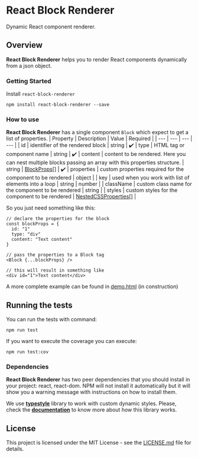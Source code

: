 # React Block Renderer

Dynamic React component renderer.

## Overview

**React Block Renderer** helps you to render React components dynamically from a json object.

### Getting Started

Install `react-block-renderer`

```shell
npm install react-block-renderer --save
```

### How to use

**React Block Renderer** has a single component `Block` which expect to get a list of properties.
| Property | Description | Value | Required |
| --- | --- | --- | --- |
| id | identifier of the rendered block | string | :heavy_check_mark:
| type | HTML tag or component name | string | :heavy_check_mark:
| content | content to be rendered. Here you can nest multiple blocks passing an array with this properties structure. | string \| [BlockProps[]]() | :heavy_check_mark:
| properties | custom properties required for the component to be rendered | object |
| key | used when you work with list of elements into a loop | string \| number |
| className | custom class name for the component to be rendered | string |
| styles | custom styles for the component to be rendered | [NestedCSSProperties[]](https://github.com/typestyle/typestyle/blob/f8cd6a01ab005efc638937615b87cbe9e562c8dd/src/types.ts#L29) |

So you just need something like this:
```
// declare the properties for the block
const blockProps = {
  id: "1"
  type: "div"
  content: "Text content"
}

// pass the properties to a Block tag
<Block {...blockProps} />

// this will result in something like
<div id="1">Text content</div>
```

A more complete example can be found in [demo.html]() (in construction)

## Running the tests

You can run the tests with command:

```
npm run test
```

If you want to execute the coverage you can execute:

```
npm run test:cov
```

### Dependencies

**React Block Renderer** has two peer dependencies that you should install in your project: react, react-dom. NPM will not install it automatically but it will show you a warning message with instructions on how to install them.

We use **[typestyle](https://github.com/typestyle/typestyle)** library to work with custom dynamic styles. Please, check the **[documentation]()** to know more about how this library works.

## License

This project is licensed under the MIT License - see the [LICENSE.md](LICENSE.md) file for details.